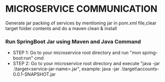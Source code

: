 # MICROSERVICE COMMUNICATION
Generate jar packing of services by mentioning <packaging>jar<packaging> in pom.xml file,clear target folder contents and do a maven clean & install


### Run SpringBoot Jar using Maven and Java Command
* STEP 1: Go to your microservice root directory and run "mvn spring-boot:run" cmd
* STEP 2: Go to your microservice root directory and execute "java -jar .\target\<service-jar-name>.jar", 
    example: java -jar .\target\accounts-0.0.1-SNAPSHOT.jar
